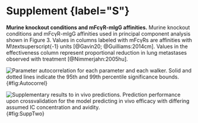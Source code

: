 # Supplement {label="S"}

**Murine knockout conditions and mFcγR-mIgG affinities.** Murine knockout conditions and mFcγR-mIgG affinities used in principal component analysis shown in Figure 3. Values in columns labeled with mFcγRs are affinities with M\textsuperscript{-1} units [@Gavin20; @Guilliams:2014cm]. Values in the effectiveness column represent proportional reduction in lung metastases observed with treatment [@Nimmerjahn:2005hu].

![**Parameter autocorrelation for each parameter and each walker.** Solid and dotted lines indicate the 95th and 99th percentile significance bounds.](./Figures/FigureAA.svg){#fig:Autocorrel}

![**Supplementary results to *in vivo* predictions.** Prediction performance upon crossvalidation for the model predicting *in vivo* efficacy with differing assumed IC concentration and avidity.](./Figures/FigureS2.svg){#fig:SuppTwo}
